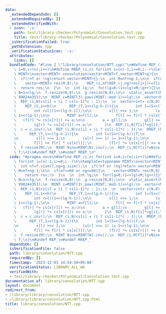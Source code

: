 ```yaml
---
data:
  _extendedDependsOn: []
  _extendedRequiredBy: []
  _extendedVerifiedWith:
  - icon: ':x:'
    path: test/library-checker/Polynomial/Convolution.test.cpp
    title: test/library-checker/Polynomial/Convolution.test.cpp
  _isVerificationFailed: true
  _pathExtension: cpp
  _verificationStatusIcon: ':x:'
  attributes:
    links: []
  bundledCode: "#line 2 \"library/convolution/NTT.cpp\"\n#define REP_(i,n) for(int\
    \ i=0;i<(n);i++)\n#define RREP_(i,n) for(int i=(n)-1;i>=0;i--)\n\ntemplate<typename\
    \ MINT>\nvector<MINT> convolution(vector<MINT>f,vector<MINT>g){\n  int nf=f.size(),ng=g.size();\n\
    \  if(!nf or !ng)return vector<MINT>{};\n  int M=nf+ng-1;\n\n  if(nf<=60 or ng<=60){\n\
    \    vector<MINT> res(M,0);\n    REP_(i,nf)REP_(j,ng)res[i+j]+=f[i]*g[j];\n  \
    \  return res;\n  }\n  \n  int lg;\n  for(lg=0;(1<<lg)<M;lg++){}\n  const int\
    \ N=1<<lg;\n  f.resize(N,0);\n  g.resize(N,0);\n\n  static_assert(MINT::mod ==\
    \ 998244353);\n  MINT c=MINT(3).pow((MINT::mod-1)>>lg);\n  vector<MINT> cs(N);\n\
    \  REP_(i,N)cs[i] = (i ? cs[i-1]*c : 1);\n  \n  vector<int> x(N,0);\n  REP_(h,lg)\n\
    \    REP_(S,1<<h)\n      REP_(T,1<<(lg-h-1)){\n        int l=(S<<(lg-h))|T;\n\
    \        int r=l|(1<<(lg-h-1));\n\n        x[l] >>= 1;\n        (x[r] >>= 1) |=\
    \ 1<<(lg-1);\n\n        MINT a=f[l];\n        f[l] += f[r] * cs[x[l]];\n     \
    \   (f[r] *= cs[x[r]]) += a;\n\n        a = g[l];\n        g[l] += g[r] * cs[x[l]];\n\
    \        (g[r] *= cs[x[r]]) += a;\n      }\n  REP_(i,N)f[i]*=g[i];\n\n  fill(x.begin(),x.end(),0);\n\
    \  c = c.inv();\n  REP_(i,N)cs[i] = (i ? cs[i-1]*c : 1);\n  RREP_(h,lg)\n    REP_(S,1<<h)\n\
    \      REP_(T,1<<(lg-h-1)){\n        int l=(S<<(lg-h))|T;\n        int r=l|(1<<(lg-h-1));\n\
    \n        x[l] >>= 1;\n        (x[r] >>= 1) |= 1<<(lg-1);\n\n        MINT a=f[l];\n\
    \        f[l] += f[r] * cs[x[l]];\n        (f[r] *= cs[x[r]]) += a;\n      }\n\
    \  f.resize(M);\n  MINT Ninv=MINT(N).inv();\n  REP_(i,M)f[i]*=Ninv;\n  return\
    \ f;\n}\n#undef REP_\n#undef RREP_\n"
  code: "#pragma once\n#define REP_(i,n) for(int i=0;i<(n);i++)\n#define RREP_(i,n)\
    \ for(int i=(n)-1;i>=0;i--)\n\ntemplate<typename MINT>\nvector<MINT> convolution(vector<MINT>f,vector<MINT>g){\n\
    \  int nf=f.size(),ng=g.size();\n  if(!nf or !ng)return vector<MINT>{};\n  int\
    \ M=nf+ng-1;\n\n  if(nf<=60 or ng<=60){\n    vector<MINT> res(M,0);\n    REP_(i,nf)REP_(j,ng)res[i+j]+=f[i]*g[j];\n\
    \    return res;\n  }\n  \n  int lg;\n  for(lg=0;(1<<lg)<M;lg++){}\n  const int\
    \ N=1<<lg;\n  f.resize(N,0);\n  g.resize(N,0);\n\n  static_assert(MINT::mod ==\
    \ 998244353);\n  MINT c=MINT(3).pow((MINT::mod-1)>>lg);\n  vector<MINT> cs(N);\n\
    \  REP_(i,N)cs[i] = (i ? cs[i-1]*c : 1);\n  \n  vector<int> x(N,0);\n  REP_(h,lg)\n\
    \    REP_(S,1<<h)\n      REP_(T,1<<(lg-h-1)){\n        int l=(S<<(lg-h))|T;\n\
    \        int r=l|(1<<(lg-h-1));\n\n        x[l] >>= 1;\n        (x[r] >>= 1) |=\
    \ 1<<(lg-1);\n\n        MINT a=f[l];\n        f[l] += f[r] * cs[x[l]];\n     \
    \   (f[r] *= cs[x[r]]) += a;\n\n        a = g[l];\n        g[l] += g[r] * cs[x[l]];\n\
    \        (g[r] *= cs[x[r]]) += a;\n      }\n  REP_(i,N)f[i]*=g[i];\n\n  fill(x.begin(),x.end(),0);\n\
    \  c = c.inv();\n  REP_(i,N)cs[i] = (i ? cs[i-1]*c : 1);\n  RREP_(h,lg)\n    REP_(S,1<<h)\n\
    \      REP_(T,1<<(lg-h-1)){\n        int l=(S<<(lg-h))|T;\n        int r=l|(1<<(lg-h-1));\n\
    \n        x[l] >>= 1;\n        (x[r] >>= 1) |= 1<<(lg-1);\n\n        MINT a=f[l];\n\
    \        f[l] += f[r] * cs[x[l]];\n        (f[r] *= cs[x[r]]) += a;\n      }\n\
    \  f.resize(M);\n  MINT Ninv=MINT(N).inv();\n  REP_(i,M)f[i]*=Ninv;\n  return\
    \ f;\n}\n#undef REP_\n#undef RREP_"
  dependsOn: []
  isVerificationFile: false
  path: library/convolution/NTT.cpp
  requiredBy: []
  timestamp: '2023-12-03 14:54:50+09:00'
  verificationStatus: LIBRARY_ALL_WA
  verifiedWith:
  - test/library-checker/Polynomial/Convolution.test.cpp
documentation_of: library/convolution/NTT.cpp
layout: document
redirect_from:
- /library/library/convolution/NTT.cpp
- /library/library/convolution/NTT.cpp.html
title: library/convolution/NTT.cpp
---
```

